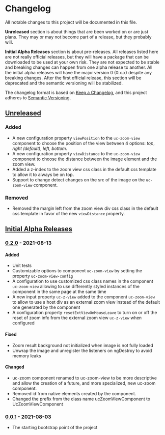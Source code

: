 # Changelog
All notable changes to this project will be documented in this file.

**Unreleased** section is about things that are been worked on or are just plans. They may or may 
not become part of a release, but they probably will.

**Initial Alpha Releases** section is about pre-releases. All releases listed here are not really 
official releases, but they will have a package that can be downloaded to be used at your own risk. 
They are not expected to be stable and breaking changes can happen from one alpha release to another. 
All the initial alpha releases will have the major version 0 (0.x.x) despite any breaking changes.
After the first official release, this section will be deprecated and the semantic versioning will be
stabilized.

The changelog format is based on [Keep a Changelog](https://keepachangelog.com/en/1.0.0/),
and this project adheres to [Semantic Versioning](https://semver.org/spec/v2.0.0.html).

## [Unreleased]

### Added

- A new configuration property `viewPosition` to the `uc-zoom-view` component to choose the 
position of the view between 4 options: *top*, *right (default)*, *left*, *bottom*.
- A new configuration property `viewDistance` to the `uc-zoom-view` component to choose the 
distance between the image element and the zoom view.
- Added a z-index to the zoom view css class in the default css template to allow it to 
always be on top.
- Support to change detect changes on the src of the image on the `uc-zoom-view` component.

### Removed

- Removed the margin left from the zoom view div css class in the default css template
in favor of the new `viewDistance` property.

## [Initial Alpha Releases]

### [0.2.0] - 2021-08-13

#### Added

- Unit tests
- Customizable options to component `uc-zoom-view` by setting the property `uc-zoom-view-config`
- A configuration to use customized css class names in the component `uc-zoom-view` allowing to use
  differently styled instances of the component in the same page at the same time
- A new input property `uc-z-view` added to the component `uc-zoom-view` to allow
  to use a host div as an external zoom view instead of the default one generated by
  the component
- A configuration property `resetExtViewOnMouseLeave` to turn on or off the reset of
  zoom info from the external zoom view `uc-z-view` when configured

#### Fixed

- Zoom result background not initialized when image is not fully loaded
- Unwrap the image and unregister the listeners on ngDestroy to avoid memory leaks

#### Changed

- uc-zoom component renamed to uc-zoom-view to be more descriptive and allow the creation of a
  future, and more specialized, new uc-zoom component.
- Removed id from native elements created by the component.
- Changed the prefix from the class name ucZoomViewComponent to UcZoomViewComponent

### [0.0.1] - 2021-08-03

- The starting bootstrap point of the project


[Unreleased]: https://github.com/fabio-blanco/ngx-uc/compare/v0.2.0...HEAD
[Initial Alpha Releases]: https://github.com/fabio-blanco/ngx-uc/compare/0.0.1...HEAD
[0.2.0]: https://github.com/fabio-blanco/ngx-uc/compare/0.0.1...v0.2.0
[0.0.1]: https://github.com/fabio-blanco/ngx-uc/releases/tag/0.0.1
